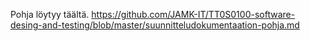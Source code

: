 Pohja löytyy täältä. https://github.com/JAMK-IT/TT0S0100-software-desing-and-testing/blob/master/suunnitteludokumentaation-pohja.md
